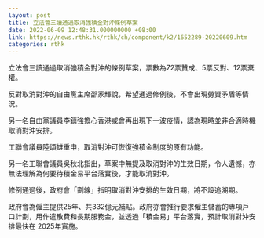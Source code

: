 ```yaml
---
layout: post
title: 立法會三讀通過取消強積金對沖條例草案
date: 2022-06-09 12:48:31.000000000 +08:00
link: https://news.rthk.hk/rthk/ch/component/k2/1652289-20220609.htm
categories: rthk
---
```


立法會三讀通過取消強積金對沖的條例草案，票數為72票贊成、5票反對、12票棄權。

反對取消對沖的自由黨主席邵家輝說，希望通過修例後，不會出現勞資矛盾等情況。

另一名自由黨議員李鎮強擔心香港或會再出現下一波疫情，認為現時並非合適時機取消對沖安排。

工聯會議員陸頌雄重申，取消對沖可恢復強積金制度的原有功能。

另一名工聯會議員吳秋北指出，草案中無提及取消對沖的生效日期，令人遺憾，亦無法理解為何要待積金易平台落實後，才能取消對沖。

修例通過後，政府會「劃線」指明取消對沖安排的生效日期，將不設追溯期。

政府會為僱主提供25年、共332億元補貼。政府亦會推行要求僱主儲蓄的專項戶口計劃，用作遣散費和長期服務金，並透過「積金易」平台落實，預計取消對沖安排最快在 2025年實施。
